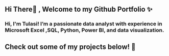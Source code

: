 ## Hi There👋 , Welcome to my Github Portfolio ✨
### Hi, I'm **Tulasi**! I’m a passionate data analyst with experience in Microsoft Excel ,**SQL**, **Python**, **Power BI**, and **data visualization**.
## Check out some of my projects below! 💼

<!--
**tulasikodi/tulasikodi** is a ✨ _special_ ✨ repository because its `README.md` (this file) appears on your GitHub profile.

Here are some ideas to get you started:

- 🔭 I’m currently working on ...
- 🌱 I’m currently learning ...
- 👯 I’m looking to collaborate on ...
- 🤔 I’m looking for help with ...
- 💬 Ask me about ...
- 📫 How to reach me: ...
- 😄 Pronouns: ...
- ⚡ Fun fact: ...
-->

